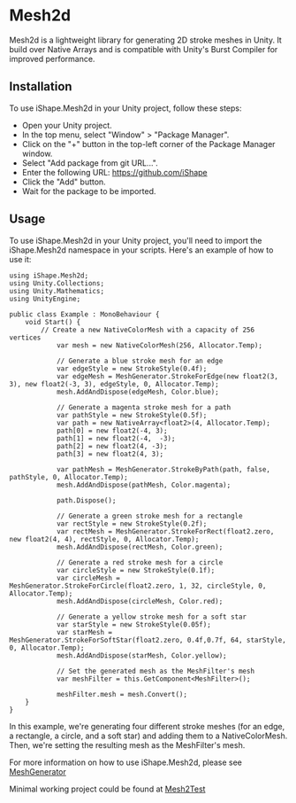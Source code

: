 # Mesh2d
Mesh2d is a lightweight library for generating 2D stroke meshes in Unity. It build over Native Arrays and is compatible with Unity's Burst Compiler for improved performance.

## Installation
To use iShape.Mesh2d in your Unity project, follow these steps:

- Open your Unity project.
- In the top menu, select "Window" > "Package Manager".
- Click on the "+" button in the top-left corner of the Package Manager window.
- Select "Add package from git URL...".
- Enter the following URL: https://github.com/iShape
- Click the "Add" button.
- Wait for the package to be imported.

## Usage
To use iShape.Mesh2d in your Unity project, you'll need to import the iShape.Mesh2d namespace in your scripts. Here's an example of how to use it:

```
using iShape.Mesh2d;
using Unity.Collections;
using Unity.Mathematics;
using UnityEngine;

public class Example : MonoBehaviour {
    void Start() {
        // Create a new NativeColorMesh with a capacity of 256 vertices
            var mesh = new NativeColorMesh(256, Allocator.Temp);
        
            // Generate a blue stroke mesh for an edge
            var edgeStyle = new StrokeStyle(0.4f);
            var edgeMesh = MeshGenerator.StrokeForEdge(new float2(3, 3), new float2(-3, 3), edgeStyle, 0, Allocator.Temp);
            mesh.AddAndDispose(edgeMesh, Color.blue);
            
            // Generate a magenta stroke mesh for a path
            var pathStyle = new StrokeStyle(0.5f);
            var path = new NativeArray<float2>(4, Allocator.Temp);
            path[0] = new float2(-4, 3);
            path[1] = new float2(-4,  -3);
            path[2] = new float2(4, -3);
            path[3] = new float2(4, 3);
            
            var pathMesh = MeshGenerator.StrokeByPath(path, false, pathStyle, 0, Allocator.Temp);
            mesh.AddAndDispose(pathMesh, Color.magenta);
            
            path.Dispose();

            // Generate a green stroke mesh for a rectangle
            var rectStyle = new StrokeStyle(0.2f);
            var rectMesh = MeshGenerator.StrokeForRect(float2.zero, new float2(4, 4), rectStyle, 0, Allocator.Temp);
            mesh.AddAndDispose(rectMesh, Color.green);

            // Generate a red stroke mesh for a circle
            var circleStyle = new StrokeStyle(0.1f);
            var circleMesh = MeshGenerator.StrokeForCircle(float2.zero, 1, 32, circleStyle, 0, Allocator.Temp);
            mesh.AddAndDispose(circleMesh, Color.red);
        
            // Generate a yellow stroke mesh for a soft star
            var starStyle = new StrokeStyle(0.05f);
            var starMesh = MeshGenerator.StrokeForSoftStar(float2.zero, 0.4f,0.7f, 64, starStyle, 0, Allocator.Temp);
            mesh.AddAndDispose(starMesh, Color.yellow);
            
            // Set the generated mesh as the MeshFilter's mesh
            var meshFilter = this.GetComponent<MeshFilter>();
            
            meshFilter.mesh = mesh.Convert();
    }
}
```

In this example, we're generating four different stroke meshes (for an edge, a rectangle, a circle, and a soft star) and adding them to a NativeColorMesh. Then, we're setting the resulting mesh as the MeshFilter's mesh.

For more information on how to use iShape.Mesh2d, please see [MeshGenerator](https://github.com/iShapeUnity/Mesh2d/blob/main/Runtime/iShape/Mesh2d/MeshGenerator.cs)

Minimal working project could be found at [Mesh2Test](https://github.com/iShapeUnity/Mesh2Test)
